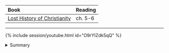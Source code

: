 ---
---

Book | Reading
:--- | :---
[Lost History of Christianity] | ch. 5-6

[Lost History of Christianity]: https://read.amazon.com/?asin=B001FA0V1C

----

{% include session/youtube.html id="O9rYIZdk5qQ" %}


<details>
  <summary>Summary</summary>
  <p>
  The Hagia Sophia was the largest church in Christiandom, built in the 5th; it was converted into a mosque in 1453. In 1934, Kemal Ataturk decreed it should be a museum and remain until 2022 when Erdogan converted it back into a mosque.
  </p>

  <p>
  The Eastern empire continued under constant attacks by Islamic forces for 1200 years and could not fully retain control of the Western half.
  </p>

  <p>
  The pope in the West filled the power vacuum as people depended on him to persuade barbarian forces from invading. Over the years, the papacy became more potent as the seat of authority.
  </p>

  <p>
  Pope Leo III seized the opportunity to cement his papal authority over the secular government when he crowned Charlemagne on Christmas day in 800 A.D. In the East, St. John Chrysostom called out the wealth and power the emperor amassed, which got him exiled several times until his death. In the West, the papacy consolidated more power and exercised its authority over secular authorities.
  </p>

  <p>
  The Catholic sacramental penance gives the church absolute authority to forgive sins through confession and penance, finally leading to communion. This system gave the pope the power to excommunicate emperors who challenged his authority, ultimately sending them to hell.
  </p>

  <p>
  Three significant events which marked this period were the crowing of Charlemange, which gave the pope of the West more power and authority, the spreading of Islam, causing the East to be in constant war, culminating in the period of the Crusades when the West sent forces to help the East defend against Islam. The use of force was shared on both sides. However, Christianity is bound by Biblical teaching on violence, while the Koran permits Islam to use force.
  </p>

  <p>
  The study of history broadens our perspectives on the various ways the church has interpreted the teaching of the Bible. By understanding cultures, we can understand in context events that shaped our past and future.
  </p>

  <p>
  The issue of iconoclasm is still with us through worship songs as focusing mechanisms for prayers. Churches are still divided over such issues today.
  </p>

  <p>
  The filioque is mainly about the question of who has the authority. The East claimed that the West changed the creed without consulting the ecumenical council, while the West maintained its full authority to make a unilateral decision.
  </p>
</details>
